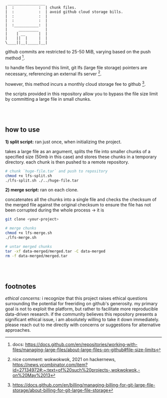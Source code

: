 ```
 _________________
|  :           :  | chunk files.
|  :           :  | avoid github cloud storage bills.
|  :           :  | 
|  :           :  | 
|  :___________:  | 
|     _________   | 
|    | __      |  |
|    ||  |     |  |
\____||__|_____|__|
```

github commits are restricted to 25-50 MiB, varying based on the push method [^1].

to handle files beyond this limit, git lfs (large file storage) pointers are necessary, referencing an external lfs server [^2].

however, this method incurs a monthly cloud storage fee to github [^3].

the scripts provided in this repository allow you to bypass the file size limit by committing a large file in small chunks.

<br><br>

## how to use

**1) split script:** ran just once, when initializing the project.

takes a large file as an argument, splits the file into smaller chunks of a specified size (50mb in this case) and stores these chunks in a temporary directory. each chunk is then pushed to a remote repository.

```bash
# chunk `huge-file.tar` and push to repository
chmod +x lfs-split.sh
./lfs-split.sh ./../huge-file.tar
```

**2) merge script:** ran on each clone.

concatenates all the chunks into a single file and checks the checksum of the merged file against the original checksum to ensure the file has not been corrupted during the whole process → it is 

```bash
git clone <your-project>

# merge chunks
chmod +x lfs-merge.sh
./lfs-merge.sh

# untar merged chunks
tar -xf data-merged/merged.tar -C data-merged
rm -f data-merged/merged.tar
```

<br><br>

## footnotes

_ethical concerns:_ i recognize that this project raises ethical questions surrounding the potential for freeriding on github's generosity. my primary goal is not to exploit the platform, but rather to facilitate more reproducible data-driven research. if the community believes this repository presents a significant ethical issue, i am absolutely willing to take it down immediately. please reach out to me directly with concerns or suggestions for alternative approaches.

[^1]: docs: https://docs.github.com/en/repositories/working-with-files/managing-large-files/about-large-files-on-github#file-size-limits
[^2]: nice comment: wokwokwok, 2021 on hackernews, https://news.ycombinator.com/item?id=27134972#:~:text=of%20such%20projects-,wokwokwok,-on%20May%2013
[^3]: https://docs.github.com/en/billing/managing-billing-for-git-large-file-storage/about-billing-for-git-large-file-storage
